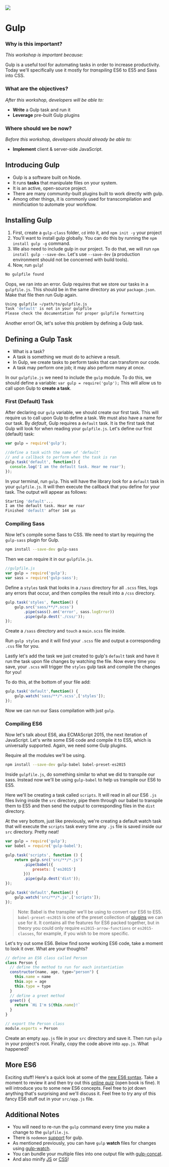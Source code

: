 <!--
Creator: Zeb Girouard
Market: DEN
-->

![](https://ga-dash.s3.amazonaws.com/production/assets/logo-9f88ae6c9c3871690e33280fcf557f33.png)

<!--We need to make sure this comes after Sass in the future -->

<!--11:20 actually-->

<!--10:32 WDI4 -->
<!--11:06 WDI3 -->
<!-- 11:10 5 minutes -->

<!--Hook: So we just talked about Sass and how it can make our lives easier.  We also know that ES6 can make our JS applications more modern.  We also know about minification which can speed up our web applications.  But every time we try to convert Sass to CSS, ES6 to ES5, or big JS files to minified JS files, we have to copy our code into a converter somewhere.  How annoying!  With Gulp, we can get that done automatically, every time we change one of our files. -->

# Gulp

### Why is this important?
<!-- framing the "why" in big-picture/real world examples -->
*This workshop is important because:*

Gulp is a useful tool for automating tasks in order to increase productivity. Today we'll specifically use it mostly for *transpiling* ES6 to ES5 and Sass into CSS.

### What are the objectives?
<!-- specific/measurable goal for students to achieve -->
*After this workshop, developers will be able to:*

<!--Get student to read aloud -->

* **Write** a Gulp task and run it
* **Leverage** pre-built Gulp plugins

### Where should we be now?
<!-- call out the skills that are prerequisites -->
*Before this workshop, developers should already be able to:*

* **Implement** client & server-side JavaScript.

<!--WDI3 11:08 -->
<!--10:34 WDI4 -->
<!--11:15 5 minutes -->

## Introducing Gulp

<!--Get student to read aloud -->

* Gulp is a software built on Node.
* It runs **tasks** that manipulate files on your system.
* It is an active, open-source project.
* There are many community-built plugins built to work directly with gulp.
* Among other things, it is commonly used for transcompilation and minificiation to automate your workflow.

<!--11:11 after demoing and turning over to devs -->
<!--11:20 10 minutes -->

## Installing Gulp

1. First, create a `gulp-class` folder, `cd` into it, and `npm init -y` your project
1. You'll want to install gulp globally. You can do this by running the `npm install gulp -g` command.
1. We also need to include gulp in our project. To do that, we will run `npm install gulp --save-dev`. Let's use `--save-dev` (a production environment should not be concerned with build tools).
1. Now, run `gulp`!

```bash
No gulpfile found
```

Oops, we ran into an error. Gulp requires that we store our tasks in a `gulpfile.js`. This should be in the same directory as your `package.json`. Make that file then run Gulp again.

```bash
Using gulpfile ~/path/to/gulpfile.js
Task 'default' is not in your gulpfile
Please check the documentation for proper gulpfile formatting
```

Another error! Ok, let's solve this problem by defining a Gulp task.

<!--11:30 5 minutes -->

## Defining a Gulp Task

* What is a task?
* A task is something we must do to achieve a result.
* In Gulp, we create tasks to perform tasks that can transform our code.
* A task may perform one job; it may also perform many at once.

In our `gulpfile.js` we need to include the `gulp` module. To do this, we should define a variable: `var gulp = require('gulp');` This will allow us to call upon Gulp to **create a task**.

<!--11:35-->

<!--WDI3 11:20 when turning over to devs -->
<!--11:35 10 minutes -->

### First (Default) Task

After declaring our `gulp` variable, we should create our first task. This will require us to call upon Gulp to define a task. We must also have a name for our task. By *default*, Gulp requires a `default` task. It is the first task that Gulp will look for when reading your `gulpfile.js`. Let's define our first (default) task:

```javascript
var gulp = require('gulp');

//define a task with the name of 'default'
// and a callback to perform when the task is ran
gulp.task('default', function() {
  console.log('I am the default task. Hear me roar');
});
```

In your terminal, run `gulp`. This will have the library look for a `default` task in your `gulpfile.js`. It will then execute the callback that you define for your task. The output will appear as follows:

```bash
Starting 'default'...
I am the default task. Hear me roar
Finished 'default' after 144 μs
```

<!--WDI4 10:43 turning over to devs -->
<!--11:38 -->

<!--11:24  WDI3 -->
<!--11:45 15 minutes -->

### Compiling Sass

Now let's compile some Sass to CSS.  We need to start by requiring the `gulp-sass` plugin for Gulp.

```bash
npm install --save-dev gulp-sass
```

Then we can require it in our `gulpfile.js`.

```js
//gulpfile.js
var gulp = require('gulp');
var sass = require('gulp-sass');
```

Define a `styles` task that looks in a `/sass` directory for all `.scss` files, logs any errors that occur, and then compiles the result into a `/css` directory.

```js
gulp.task('styles', function() {
    gulp.src('sass/**/*.scss')
        .pipe(sass().on('error', sass.logError))
        .pipe(gulp.dest('./css/'));
});
```
Create a `/sass` directory and `touch` a `main.scss` file inside.

Run `gulp styles` and it will find your `.scss` file and output a corresponding `.css` file for you.

Lastly let's add the task we just created to gulp's `default` task and have it run the task upon file changes by watching the file. Now every time you save, your `.scss` will trigger the `styles` gulp task and compile the changes for you!

<!--11:32 when turning over to devs -->
<!--11:00 WDI4 coming back -->

To do this, at the bottom of your file add:

```js
gulp.task('default',function() {
    gulp.watch('sass/**/*.scss',['styles']);
});
```

Now we can run our Sass compilation with just `gulp`.

<!--WDI4 11:03 turning over to devs -->
<!--WDI4 11:07 coming back -->
<!--12:00 15 minutes -->

### Compiling ES6

Now let's talk about ES6, aka ECMAScript 2015, the next iteration of JavaScript. Let's write some ES6 code and compile it to ES5, which is universally supported.  Again, we need some Gulp plugins.

Require all the modules we'll be using.

<!--12:15-->

```bash
npm install --save-dev gulp-babel babel-preset-es2015
```

Inside `gulpfile.js`, do something similar to what we did to transpile our sass. Instead now we'll be using `gulp-babel` to help us transpile our ES6 to ES5.

Here we'll be creating a task called `scripts`. It will read in all our ES6 `.js` files living inside the `src` directory, pipe them through our babel to transpile them to ES5 and then send the output to corresponding files in the `dist` directory.

At the very bottom, just like previously, we're creating a default watch task that will execute the `scripts` task every time any `.js` file is saved inside our `src` directory. Pretty neat!

```js
var gulp = require('gulp');
var babel = require('gulp-babel');

gulp.task('scripts', function () {
	return gulp.src('src/**/*.js')
		.pipe(babel({
			presets: ['es2015']
		}))
		.pipe(gulp.dest('dist'));
});

gulp.task('default',function() {
    gulp.watch('src/**/*.js',['scripts']);
});
```

<!--12:02 when turning over to devs WDI3 -->

>Note: Babel is the transpiler we'll be using to convert our ES6 to ES5. `babel-preset-es2015` is one of the preset collection of [plugins](https://babeljs.io/docs/plugins/) we can use for it. It contains all the features for ES6 packed together, but in theory you could only require `es2015-arrow-functions` or `es2015-classes`, for example, if you wish to be more specific.

Let's try out some ES6. Below find some working ES6 code, take a moment to look it over. What are your thoughts?

<!--12:08 WDI3 -->

```js
// define an ES6 class called Person
class Person {
  // define the method to run for each instantiation
  constructor(name, age, type="person") {
    this.name = name
    this.age = age
    this.type = type
  }
  // define a greet method
  greet() {
    return `Hi I'm ${this.name}!`
  }
}

// export the Person class
module.exports = Person
```

<!--11:16 turning over to devs WDI4-->
<!--11:21 WDI4 coming back -->

Create an empty `app.js` file in your `src` directory and save it. Then run `gulp` in your project's root. Finally, copy the code above into `app.js`. What happened?

<!-- Go into dist/app.js and create a `new` Person for me.  console.log(zeb.greet()) and run app.js with node -->

<!--12:15 10 minutes -->

<!--Based on timing, this should probably move to the following day -->
<!--12:31 actually WDI2-->

<!--At 12:14 in WDI3 ran through "Additional Notes" then let them work through ES6 quiz for rest of class -->

## More ES6

Exciting stuff! Here's a quick look at some of the [new ES6 syntax](https://github.com/lukehoban/es6features). Take a moment to review it and then try out this [online quiz](http://tutorialzine.com/2015/11/think-you-know-es6-prove-it/) (open book is fine). It will introduce you to some new ES6 concepts. Feel free to jot down anything that's surprising and we'll discuss it. Feel free to try any of this fancy ES6 stuff out in your `src/app.js` file.

<!--12:25 5 minutes -->

## Additional Notes

* You will need to re-run the `gulp` command every time you make a change to the `gulpfile.js`.
* There is `nodemon` [support](https://github.com/JacksonGariety/gulp-nodemon) for gulp.
* As mentioned previously, you can have `gulp` **watch** files for changes using [gulp-watch](https://www.npmjs.com/package/gulp-watch).
* You can bundle your multiple files into one output file with [gulp-concat](https://github.com/contra/gulp-concat).
* And also minify [JS](https://github.com/terinjokes/gulp-uglify) or [CSS](https://github.com/scniro/gulp-clean-css)!
